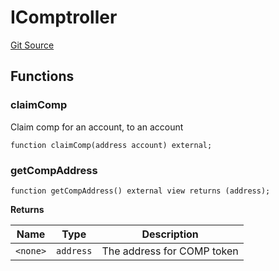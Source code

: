 # IComptroller
[Git Source](https://github.com/larrythecucumber321/protocol/blob/3222eb21fbb20ddd3d3fa2233072dfa96ea3e340/contracts/plugins/assets/compoundv2/ICToken.sol)


## Functions
### claimComp

Claim comp for an account, to an account


```solidity
function claimComp(address account) external;
```

### getCompAddress


```solidity
function getCompAddress() external view returns (address);
```
**Returns**

|Name|Type|Description|
|----|----|-----------|
|`<none>`|`address`|The address for COMP token|


